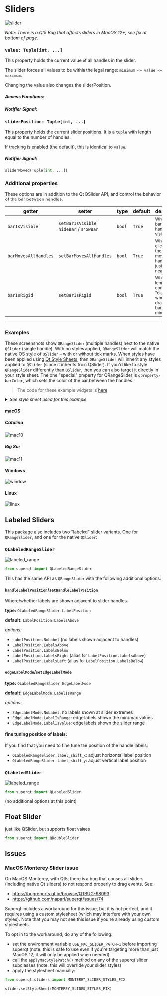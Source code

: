 # Sliders

![slider](images/slider.png)

*Note: There is a Qt5 Bug that affects sliders in MacOS 12+, see fix at bottom of page.*


### `value: Tuple[int, ...]`

This property holds the current value of all handles in the slider.

The slider forces all values to be within the legal range:
`minimum <= value <= maximum`.

Changing the value also changes the sliderPosition.

##### Access Functions:



##### Notifier Signal:


### `sliderPosition: Tuple[int, ...]`

This property holds the current slider positions.  It is a `tuple` with length equal to the number of handles.

If [tracking](https://doc.qt.io/qt-5/qabstractslider.html#tracking-prop) is enabled (the default), this is identical to [`value`](#value--tupleint-).


##### Notifier Signal:

```python
sliderMoved(Tuple[int, ...])
```

### Additional properties

These options are in addition to the Qt QSlider API, and control the behavior of the bar between handles.

| getter               | setter                                      | type   | default | description                                                                                      |
| -------------------- | ------------------------------------------- | ------ | ------- | ------------------------------------------------------------------------------------------------ |
| `barIsVisible`       | `setBarIsVisible` <br>`hideBar` / `showBar` | `bool` | `True`  | <small>Whether the bar between handles is visible.</small>                                       |
| `barMovesAllHandles` | `setBarMovesAllHandles`                     | `bool` | `True`  | <small>Whether clicking on the bar moves all handles or just the nearest</small>                 |
| `barIsRigid`         | `setBarIsRigid`                             | `bool` | `True`  | <small>Whether bar length is constant or "elastic" when dragging the bar beyond min/max.</small> |
------

### Examples

These screenshots show `QRangeSlider` (multiple handles) next to the native `QSlider`
(single handle). With no styles applied, `QRangeSlider` will match the native OS
style of `QSlider` – with or without tick marks.  When styles have been applied
using [Qt Style Sheets](https://doc.qt.io/qt-5/stylesheet-reference.html), then
`QRangeSlider` will inherit any styles applied to `QSlider` (since it inherits
from QSlider).  If you'd like to style `QRangeSlider` differently than `QSlider`,
then you can also target it directly in your style sheet.  The one "special"
property for QRangeSlider is `qproperty-barColor`, which sets the color of the
bar between the handles.

> The code for these example widgets is [here](../examples/demo_widget.py)
<details>

<summary><em>See style sheet used for this example</em></summary>

```css
/*
Because QRangeSlider inherits from QSlider, it will also inherit styles
*/
QSlider {
    min-height: 20px;
}

QSlider::groove:horizontal {
    border: 0px;
    background: qlineargradient(x1:0, y1:0, x2:1, y2:1,
                                stop:0 #777, stop:1 #aaa);
    height: 20px;
    border-radius: 10px;
}

QSlider::handle {
    background: qradialgradient(cx:0, cy:0, radius: 1.2, fx:0.5,
                                fy:0.5, stop:0 #eef, stop:1 #000);
    height: 20px;
    width: 20px;
    border-radius: 10px;
}

/*
"QSlider::sub-page" is the one exception ...
(it styles the area to the left of the QSlider handle)
*/
QSlider::sub-page:horizontal {
    background: #447;
    border-top-left-radius: 10px;
    border-bottom-left-radius: 10px;
}

/*
for QRangeSlider: use "qproperty-barColor".  "sub-page" will not work.
*/
QRangeSlider {
    qproperty-barColor: #447;
}
```

</details>

#### macOS

##### Catalina

![mac10](images/demo_darwin10.png)

##### Big Sur

![mac11](images/demo_darwin11.png)

#### Windows

![window](images/demo_windows.png)

#### Linux

![linux](images/demo_linux.png)

## Labeled Sliders

This package also includes two "labeled" slider variants. One for `QRangeSlider`, and one for the native `QSlider`:

### `QLabeledRangeSlider`

![labeled_range](images/labeled_range.png)

```python
from superqt import QLabeledRangeSlider
```

This has the same API as `QRangeSlider` with the following additional options:

#### `handleLabelPosition`/`setHandleLabelPosition`

Where/whether labels are shown adjacent to slider handles.

**type:** `QLabeledRangeSlider.LabelPosition`

**default:** `LabelPosition.LabelsAbove`

*options:*

- `LabelPosition.NoLabel` (no labels shown adjacent to handles)
- `LabelPosition.LabelsAbove`
- `LabelPosition.LabelsBelow`
- `LabelPosition.LabelsRight` (alias for `LabelPosition.LabelsAbove`)
- `LabelPosition.LabelsLeft` (alias for `LabelPosition.LabelsBelow`)

#### `edgeLabelMode`/`setEdgeLabelMode`

**type:** `QLabeledRangeSlider.EdgeLabelMode`

**default:** `EdgeLabelMode.LabelIsRange`

*options:*

- `EdgeLabelMode.NoLabel`: no labels shown at slider extremes
- `EdgeLabelMode.LabelIsRange`: edge labels shown the min/max values
- `EdgeLabelMode.LabelIsValue`: edge labels shown the slider range

#### fine tuning position of labels:

If you find that you need to fine tune the position of the handle labels:

- `QLabeledRangeSlider.label_shift_x`: adjust horizontal label position
- `QLabeledRangeSlider.label_shift_y`: adjust vertical label position

### `QLabeledSlider`

![labeled_range](images/labeled_qslider.png)

```python
from superqt import QLabeledSlider
```

(no additional options at this point)


## Float Slider

just like QSlider, but supports float values

```python
from superqt import QDoubleSlider
```

## Issues

### MacOS Monterey Slider issue

On MacOS Monterey, with Qt5, there is a bug that causes all sliders
(including native Qt sliders) to not respond properly to drag events.  See:

- https://bugreports.qt.io/browse/QTBUG-98093
- https://github.com/napari/superqt/issues/74

Superqt includes a workaround for this issue, but it is not perfect, and it requires using a custom stylesheet (which may interfere with your own styles).  Note that you
may not see this issue if you're already using custom stylesheets.

To opt in to the workaround, do any of the following:

- set the environment variable `USE_MAC_SLIDER_PATCH=1` before importing superqt
  (note: this is safe to use even if you're targeting more than just MacOS 12, it will only be applied when needed)
- call the `applyMacStylePatch()` method on any of the superqt slider subclasses (note, this will override your slider styles)
- apply the stylesheet manually:

```python
from superqt.sliders import MONTEREY_SLIDER_STYLES_FIX

slider.setStyleSheet(MONTEREY_SLIDER_STYLES_FIX)
```
